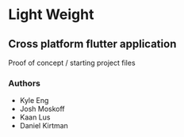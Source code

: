 # Light Weight

## Cross platform flutter application

Proof of concept / starting project files


### Authors

- Kyle Eng 
- Josh Moskoff
- Kaan Lus
- Daniel Kirtman